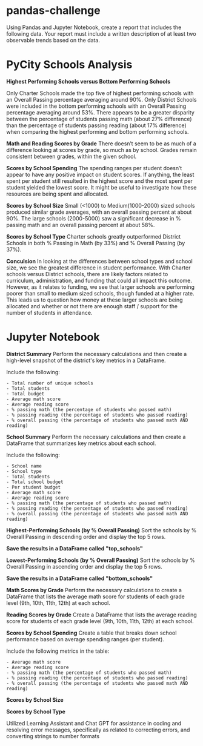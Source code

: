 # pandas-challenge

Using Pandas and Jupyter Notebook, create a report that includes the following data. Your report must include a written description of at least two observable trends based on the data.

# PyCity Schools Analysis

**Highest Performing Schools versus Bottom Performing Schools**

Only Charter Schools made the top five of highest performing schools with an Overall Passing percentage averaging around 90%. Only District Schools were included in the bottom performing schools with an Overall Passing percentage averaging around 53%. 
There appears to be a greater disparity between the percentage of students passing math (about 27% difference) than the percentage of students passing reading (about 17% difference) when comparing the highest performing and bottom performing schools.

**Math and Reading Scores by Grade**
There doesn’t seem to be as much of a difference looking at scores by grade, so much as by school. Grades remain consistent between grades, within the given school.

**Scores by School Spending**
The spending ranges per student doesn’t appear to have any positive impact on student scores. If anything, the least spent per student still resulted in the highest score and the most spent per student yielded the lowest score. It might be useful to investigate how these resources are being spent and allocated.

**Scores by School Size**
Small (<1000) to Medium(1000-2000) sized schools produced similar grade averages, with an overall passing percent at about 90%. The large schools (2000-5000) saw a significant decrease in % passing math and an overall passing percent at about 58%.

**Scores by School Type**
Charter schools greatly outperformed District Schools in both % Passing in Math (by 33%)  and % Overall Passing (by 37%).

**Conculsion**
In looking at the differences between school types and school size, we see the greatest difference in student performance. With Charter schools versus District schools, there are likely factors related to curriculum, administration, and funding that could all impact this outcome. However, as it relates to funding, we see that larger schools are performing poorer than small to medium sized schools, though funded at a higher rate. This leads us to question how money at these larger schools are being allocated and whether or not there are enough staff / support for the number of students in attendance.

# Jupyter Notebook

**District Summary**
Perform the necessary calculations and then create a high-level snapshot of the district's key metrics in a DataFrame.

  Include the following:

    - Total number of unique schools 
    - Total students
    - Total budget
    - Average math score
    - Average reading score
    - % passing math (the percentage of students who passed math)
    - % passing reading (the percentage of students who passed reading)
    - % overall passing (the percentage of students who passed math AND reading)

**School Summary**
Perform the necessary calculations and then create a DataFrame that summarizes key metrics about each school.

  Include the following:

    - School name
    - School type
    - Total students
    - Total school budget
    - Per student budget
    - Average math score 
    - Average reading score
    - % passing math (the percentage of students who passed math)
    - % passing reading (the percentage of students who passed reading)
    - % overall passing (the percentage of students who passed math AND reading)

**Highest-Performing Schools (by % Overall Passing)**
Sort the schools by % Overall Passing in descending order and display the top 5 rows.

**Save the results in a DataFrame called "top_schools"**

**Lowest-Performing Schools (by % Overall Passing)**
Sort the schools by % Overall Passing in ascending order and display the top 5 rows.

**Save the results in a DataFrame called "bottom_schools"**

**Math Scores by Grade**
Perform the necessary calculations to create a DataFrame that lists the average math score for students of each grade level (9th, 10th, 11th, 12th) at each school.

**Reading Scores by Grade**
Create a DataFrame that lists the average reading score for students of each grade level (9th, 10th, 11th, 12th) at each school.

**Scores by School Spending**
Create a table that breaks down school performance based on average spending ranges (per student).
  
  Include the following metrics in the table:
    
    - Average math score
    - Average reading score
    - % passing math (the percentage of students who passed math)
    - % passing reading (the percentage of students who passed reading)
    - % overall passing (the percentage of students who passed math AND reading)

**Scores by School Size**

**Scores by School Type**

Utilized Learning Assistant and Chat GPT for assistance in coding and resolving error messages, specifically as related to correcting errors, and converting strings to number formats
